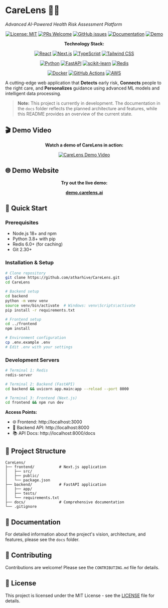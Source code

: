 # CareLens 🔬💡

*Advanced AI-Powered Health Risk Assessment Platform*

<!-- Badges -->
<div align="center">

[![License: MIT](https://img.shields.io/badge/License-MIT-yellow.svg)](https://opensource.org/licenses/MIT)
[![PRs Welcome](https://img.shields.io/badge/PRs-welcome-brightgreen.svg?style=flat-square)](http://makeapullrequest.com)
[![GitHub issues](https://img.shields.io/github/issues/atharhive/CareLens)](https://github.com/atharhive/CareLens/issues)
[![Documentation](https://img.shields.io/badge/docs-available-brightgreen.svg)](docs/)
[![Demo](https://img.shields.io/badge/demo-coming%20soon-orange.svg)](#)

</div>

<!-- Technology Stack Badges -->
<div align="center">

**Technology Stack:**

[![React](https://img.shields.io/badge/React-20232A?style=for-the-badge&logo=react&logoColor=61DAFB)](https://reactjs.org/)
[![Next.js](https://img.shields.io/badge/Next.js-000000?style=for-the-badge&logo=next.js&logoColor=white)](https://nextjs.org/)
[![TypeScript](https://img.shields.io/badge/TypeScript-007ACC?style=for-the-badge&logo=typescript&logoColor=white)](https://www.typescriptlang.org/)
[![Tailwind CSS](https://img.shields.io/badge/Tailwind_CSS-38B2AC?style=for-the-badge&logo=tailwind-css&logoColor=white)](https://tailwindcss.com/)

[![Python](https://img.shields.io/badge/Python-3776AB?style=for-the-badge&logo=python&logoColor=white)](https://www.python.org/)
[![FastAPI](https://img.shields.io/badge/FastAPI-005571?style=for-the-badge&logo=fastapi)](https://fastapi.tiangolo.com/)
[![scikit-learn](https://img.shields.io/badge/scikit--learn-F7931E?style=for-the-badge&logo=scikit-learn&logoColor=white)](https://scikit-learn.org/)
[![Redis](https://img.shields.io/badge/Redis-DC382D?style=for-the-badge&logo=redis&logoColor=white)](https://redis.io/)

[![Docker](https://img.shields.io/badge/Docker-2CA5E0?style=for-the-badge&logo=docker&logoColor=white)](https://www.docker.com/)
[![GitHub Actions](https://img.shields.io/badge/GitHub_Actions-2088FF?style=for-the-badge&logo=github-actions&logoColor=white)](https://github.com/features/actions)
[![AWS](https://img.shields.io/badge/Amazon_AWS-FF9900?style=for-the-badge&logo=amazonaws&logoColor=white)](https://aws.amazon.com/)

</div>

A cutting-edge web application that **Detects** early risk, **Connects** people to the right care, and **Personalizes** guidance using advanced ML models and intelligent data processing.

> **Note:** This project is currently in development. The documentation in the `docs` folder reflects the planned architecture and features, while this README provides an overview of the current state.

## 🎬 Demo Video

<!-- Placeholder for YouTube Demo Video -->
<div align="center">

**Watch a demo of CareLens in action:**

[![CareLens Demo Video](https://img.youtube.com/vi/YOUTUBE_VIDEO_ID/0.jpg)](https://www.youtube.com/watch?v=YOUTUBE_VIDEO_ID)

</div>

## 🌐 Demo Website

<!-- Placeholder for Demo Website Link -->
<div align="center">

**Try out the live demo:**

[**demo.carelens.ai**](https://your-demo-website-link.com)

</div>


## 🚀 Quick Start

### Prerequisites
- Node.js 18+ and npm
- Python 3.8+ with pip
- Redis 6.0+ (for caching)
- Git 2.30+

### Installation & Setup

```bash
# Clone repository
git clone https://github.com/atharhive/CareLens.git
cd CareLens

# Backend setup
cd backend
python -m venv venv
source venv/bin/activate  # Windows: venv\Scripts\activate
pip install -r requirements.txt

# Frontend setup
cd ../frontend
npm install

# Environment configuration
cp .env.example .env
# Edit .env with your settings
```

### Development Servers

```bash
# Terminal 1: Redis
redis-server

# Terminal 2: Backend (FastAPI)
cd backend && uvicorn app.main:app --reload --port 8000

# Terminal 3: Frontend (Next.js)
cd frontend && npm run dev
```

**Access Points:**
- 🌐 Frontend: http://localhost:3000
- 🔌 Backend API: http://localhost:8000
- 📚 API Docs: http://localhost:8000/docs

## 📂 Project Structure

```
CareLens/
├── frontend/           # Next.js application
│   ├── src/
│   ├── public/
│   └── package.json
├── backend/            # FastAPI application
│   ├── app/
│   ├── tests/
│   └── requirements.txt
├── docs/               # Comprehensive documentation
└── .gitignore
```

## 📄 Documentation

For detailed information about the project's vision, architecture, and features, please see the `docs` folder.

## 🤝 Contributing

Contributions are welcome! Please see the `CONTRIBUTING.md` file for details.

## 📜 License

This project is licensed under the MIT License - see the [LICENSE](LICENSE) file for details.